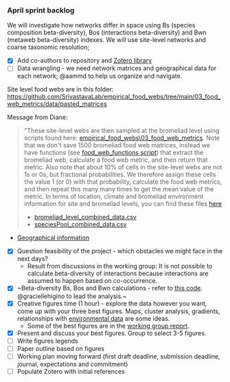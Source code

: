 ### April sprint backlog

We will investigate how networks differ in space using Bs (species composition beta-diversity), Bos (interactions beta-diversity) and Bwn (metaweb beta-diversity) indexes. We will use site-level networks and coarse taxonomic resolution;

- [x] Add co-authors to repository and [Zotero library](https://www.zotero.org/groups/4659890/scalewebs-beta_div)
- [ ] Data wrangling - we need network matrices and geographical data for each network; @aammd to help us organize and navigate.

Site level food webs are in this folder: https://github.com/SrivastavaLab/empirical_food_webs/tree/main/03_food_web_metrics/data/pasted_matrices

Message from Diane: 
> "These site-level webs are then sampled at the bromeliad level using scripts found here: [empirical_food_webs\03_food_web_metrics](https://github.com/SrivastavaLab/empirical_food_webs/tree/main/03_food_web_metrics). Note that we don't save 1500 bromeliad food web matrices, instead we have functions (see [food_web_functions script](https://github.com/SrivastavaLab/empirical_food_webs/blob/main/03_food_web_metrics/food_web_functions.R)) that extract the bromeliad web, calculate a food web metric, and then return that metric. Also note that about 10% of cells in the site-level webs are not 1s or 0s, but fractional probabilities. We therefore assign these cells the value 1 (or 0) with that probability, calculate the food web metrics, and then repeat this many many times to get the mean value of the metric.
> In terms of location, climate and bromeliad environment information for site and bromeliad levels, you can find these files [here](https://github.com/SrivastavaLab/empirical_food_webs/tree/main/04_combine_metrics_climate/data)
> * [bromeliad_level_combined_data.csv](https://github.com/SrivastavaLab/empirical_food_webs/blob/main/04_combine_metrics_climate/data/bromeliad_level_combined_data.csv)
> * [speciesPool_combined_data.csv](https://github.com/SrivastavaLab/empirical_food_webs/blob/main/04_combine_metrics_climate/data/speciesPool_combined_data.csv)
* [Geographical information](https://github.com/SrivastavaLab/empirical_food_webs/04_combine_metrics_climate/data/visitSiteDict.csv)

- [x] Question feasibility of the project - which obstacles we might face in the next days?
  - Result from discussions in the working group: It is not possible to calculate beta-diversity of interactions because interactions are assumed to happen based on co-occurrence.
- [x] ~Beta-diversity Bs, Bos and Bwn calculations - refer to [this code](https://github.com/graciellehigino/the-return-of-the-fleas/blob/master/code.jl). @graciellehigino to lead the analysis.~
- [x] Creative figures time (1 hour) - explore the data however you want, come up with your three best figures. Maps, cluster analysis, gradients, relationships with [environmental data](https://github.com/SrivastavaLab/empirical_food_webs/tree/main/02_climate_data) are some ideas.
  - Some of the best figures are in the [working group report](https://htmlpreview.github.io/?https://github.com/sCaleWebs/wg2022-betadiv/blob/main/report.html).
- [x] Present and discuss your best figures. Group to select 3-5 figures.
- [ ] Write figures legends
- [ ] Paper outline based on figures
- [ ] Working plan moving forward (first draft deadline, submission deadline, journal, expectations and commitment)
- [ ] Populate Zotero with initial references
